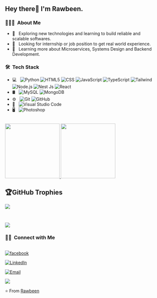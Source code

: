 

<h2> Hey there👋 I'm Rawbeen.</h2>

<h3> 👨🏻‍💻 &nbsp;About Me </h3>

- 🙂 &nbsp; Exploring new technologies and learning to build reliable and scalable softwares.
- 💼 &nbsp; Looking for internship or job position to get real world experience.
- 🌱 &nbsp; Learning more about Microservices, Systems Design and Backend Development.

<h3> 🛠 &nbsp;Tech Stack</h3>

- 💻 &nbsp;
  ![Python](https://img.shields.io/badge/-Python-333333?style=flat&logo=python)
  ![HTML5](https://img.shields.io/badge/-HTML5-333333?style=flat&logo=HTML5)
  ![CSS](https://img.shields.io/badge/-CSS-333333?style=flat&logo=CSS3&logoColor=1572B6)
  ![JavaScript](https://img.shields.io/badge/-JavaScript-333333?style=flat&logo=javascript)
  ![TypeScript](https://img.shields.io/badge/-TypeScript-333333?style=flat&logo=TypeScript&logoColor=00599C)
  ![Tailwind](https://img.shields.io/badge/-Tailwind-333333?style=flat&logo=tailwind&logoColor=563D7C)
  ![Node.js](https://img.shields.io/badge/-Node.js-333333?style=flat&logo=node.js)
  ![Nest Js](https://img.shields.io/badge/NestJs-NodeJs%20Framework-red)
  ![React](https://img.shields.io/badge/-React-333333?style=flat&logo=react)
- 🛢 &nbsp;
  ![MySQL](https://img.shields.io/badge/-MySQL-333333?style=flat&logo=mysql)
  ![MongoDB](https://img.shields.io/badge/-MongoDB-333333?style=flat&logo=mongodb)
- ⚙️ &nbsp;
  ![Git](https://img.shields.io/badge/-Git-333333?style=flat&logo=git)
  ![GitHub](https://img.shields.io/badge/-GitHub-333333?style=flat&logo=github)
- 🔧 &nbsp;
  ![Visual Studio Code](https://img.shields.io/badge/-Visual%20Studio%20Code-333333?style=flat&logo=visual-studio-code&logoColor=007ACC)
- 🖥 &nbsp;
  ![Photoshop](https://img.shields.io/badge/-Photoshop-333333?style=flat&logo=adobe-photoshop)

<br/>

<a href="https://github.com/reaver72">
  <img height="180em" src="https://github-readme-stats.vercel.app/api?username=reaver72&theme=buefy&show_icons=true" />
  <img height="180em" src="https://github-readme-stats.vercel.app/api/top-langs/?username=reaver72&theme=buefy&layout=compact" />
</a>

## 🏆GitHub Trophies
![](https://github-profile-trophy.vercel.app/?username=reaver72&theme=onedark&no-frame=true&no-bg=false&margin-w=4)

<br/>

![](https://quotes-github-readme.vercel.app/api?type=horizontal&theme=radical&t=u)



<h3> 🤝🏻 &nbsp;Connect with Me </h3>

<br/>
<a href="https://www.facebook.com/rawbeenking.me/"><img alt="facebook" src="https://img.shields.io/badge/facebook-blue?style=flat-square&logo=facebook"></a>

<a href="https://www.linkedin.com/in/reaver72/"><img alt="LinkedIn" src="https://img.shields.io/badge/LinkedIn-reaver72-blue?style=flat-square&logo=linkedin"></a>

<a href="mailto:reaver72@gmail.com"><img alt="Email" src="https://img.shields.io/badge/Email-reaver72@gmail.com-blue?style=flat-square&logo=gmail"></a>

![](https://komarev.com/ghpvc/?username=reaver72&label=Visitors+Count&color=brightgreen)

⭐️ From [Rawbeen](https://github.com/reaver72)
